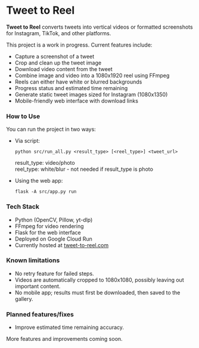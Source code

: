 # Tweet to Reel

**Tweet to Reel** converts tweets into vertical videos or formatted screenshots for Instagram, TikTok, and other platforms.

This project is a work in progress. Current features include:

- Capture a screenshot of a tweet
- Crop and clean up the tweet image
- Download video content from the tweet
- Combine image and video into a 1080x1920 reel using FFmpeg
- Reels can either have white or blurred backgrounds
- Progress status and estimated time remaining
- Generate static tweet images sized for Instagram (1080x1350)
- Mobile-friendly web interface with download links

### How to Use

You can run the project in two ways:

- Via script:
  ```
  python src/run_all.py <result_type> [<reel_type>] <tweet_url>
  ```
  result_type: video/photo \
  reel_type: white/blur - not needed if result_type is photo

- Using the web app:
  ```
  flask -A src/app.py run
  ```
  
### Tech Stack

- Python (OpenCV, Pillow, yt-dlp)
- FFmpeg for video rendering
- Flask for the web interface
- Deployed on Google Cloud Run
- Currently hosted at [tweet-to-reel.com](https://tweet-to-reel.com)


### Known limitations

- No retry feature for failed steps.
- Videos are automatically cropped to 1080x1080, possibly leaving out important content.
- No mobile app; results must first be downloaded, then saved to the gallery.

### Planned features/fixes

- Improve estimated time remaining accuracy.

More features and improvements coming soon.
